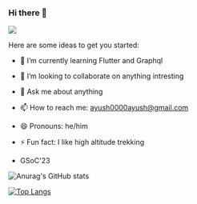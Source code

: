
### Hi there 👋
![](https://komarev.com/ghpvc/?username=Ayush0Chaudhary&color=blueviolet&style=for-the-badge)

Here are some ideas to get you started:
<!--
- 🔭 I’m currently working on ...-->
<!--- 🤔 I’m looking for help with -->
- 🌱 I’m currently learning Flutter and Graphql
- 👯 I’m looking to collaborate on anything intresting

- 💬 Ask me about anything
- 📫 How to reach me: ayush0000ayush@gmail.com 
- 😄 Pronouns: he/him
- ⚡ Fun fact: I like high altitude trekking 
- GSoC'23 


![Anurag's GitHub stats](https://github-readme-stats.vercel.app/api?username=Ayush0Chaudhary&theme=codeSTACKr&show_icons=true)


[![Top Langs](https://github-readme-stats.vercel.app/api/top-langs/?username=Ayush0Chaudhary&theme=codeSTACK&langs_count=5)](https://github.com/anuraghazra/github-readme-stats)

